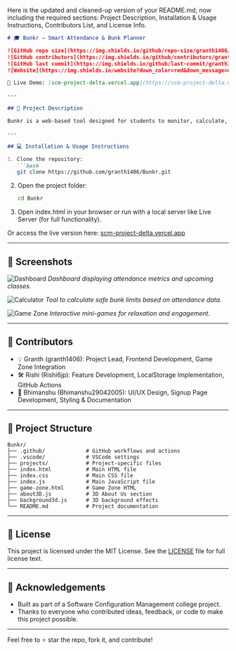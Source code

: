 Here is the updated and cleaned-up version of your README.md, now including the required sections: Project Description, Installation & Usage Instructions, Contributors List, and License Info.

````markdown
# 🎓 Bunkr – Smart Attendance & Bunk Planner

![GitHub repo size](https://img.shields.io/github/repo-size/granth1406/Bunkr)
![GitHub contributors](https://img.shields.io/github/contributors/granth1406/Bunkr)
![GitHub last commit](https://img.shields.io/github/last-commit/granth1406/Bunkr)
![Website](https://img.shields.io/website?down_color=red&down_message=offline&up_color=green&up_message=online&url=https%3A%2F%2Fscm-project-delta.vercel.app)

🔗 Live Demo: [scm-project-delta.vercel.app](https://scm-project-delta.vercel.app/)

---

## 📌 Project Description

Bunkr is a web-based tool designed for students to monitor, calculate, and plan their class attendance effectively. It is useful for tracking how many classes you’ve attended and how many you can still afford to miss — making it easier to “bunk” classes responsibly without falling below the minimum attendance requirement.

---

## 💻 Installation & Usage Instructions

1. Clone the repository:
   ```bash
   git clone https://github.com/granth1406/Bunkr.git
````

2. Open the project folder:

   ```bash
   cd Bunkr
   ```
3. Open index.html in your browser or run with a local server like Live Server (for full functionality).

Or access the live version here: [scm-project-delta.vercel.app](https://scm-project-delta.vercel.app/)

---

## 📸 Screenshots

![Dashboard](https://github.com/user-attachments/assets/f9099fb7-3388-43a0-8fe7-26b27da7e511)
*Dashboard displaying attendance metrics and upcoming classes.*

![Calculator](https://github.com/user-attachments/assets/d4662eb3-df7b-439a-a600-e85158b0aba2)
*Tool to calculate safe bunk limits based on attendance data.*

![Game Zone](https://github.com/user-attachments/assets/ab27ca8d-6e14-4dd0-89d8-05ab8aacb4bd)
*Interactive mini-games for relaxation and engagement.*

---

## 👥 Contributors

* 💡 Granth (granth1406): Project Lead, Frontend Development, Game Zone Integration
* 🛠️ Rishi (Rishi6jp): Feature Development, LocalStorage Implementation, GitHub Actions
* 🎨 Bhimanshu (Bhimanshu29042005): UI/UX Design, Signup Page Development, Styling & Documentation

---

## 📂 Project Structure

```
Bunkr/
├── .github/             # GitHub workflows and actions
├── .vscode/             # VSCode settings
├── projects/            # Project-specific files
├── index.html           # Main HTML file
├── index.css            # Main CSS file
├── index.js             # Main JavaScript file
├── game-zone.html       # Game Zone HTML
├── about3D.js           # 3D About Us section
├── background3d.js      # 3D background effects
└── README.md            # Project documentation
```

---

## 📄 License

This project is licensed under the MIT License.
See the [LICENSE](./LICENSE) file for full license text.

---

## 🙌 Acknowledgements

* Built as part of a Software Configuration Management college project.
* Thanks to everyone who contributed ideas, feedback, or code to make this project possible.

---

Feel free to ⭐ star the repo, fork it, and contribute!




